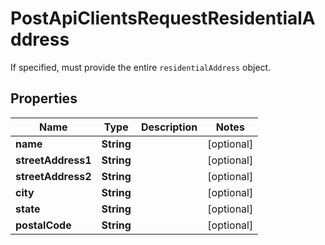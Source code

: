 

# PostApiClientsRequestResidentialAddress

If specified, must provide the entire `residentialAddress` object.

## Properties

| Name | Type | Description | Notes |
|------------ | ------------- | ------------- | -------------|
|**name** | **String** |  |  [optional] |
|**streetAddress1** | **String** |  |  [optional] |
|**streetAddress2** | **String** |  |  [optional] |
|**city** | **String** |  |  [optional] |
|**state** | **String** |  |  [optional] |
|**postalCode** | **String** |  |  [optional] |



